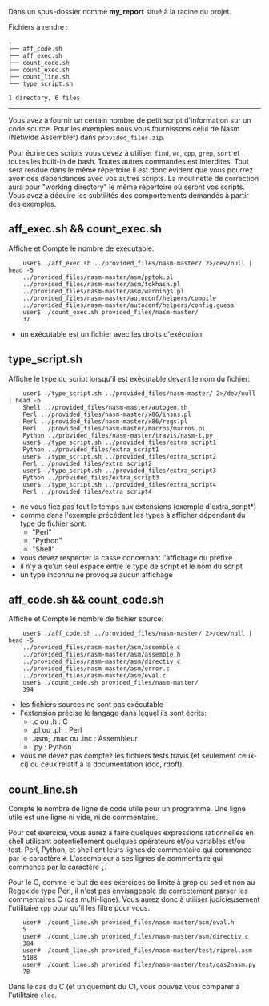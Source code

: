 Dans un sous-dossier nommé **my_report** situé à la racine du projet.

Fichiers à rendre :

```
.
├── aff_code.sh
├── aff_exec.sh
├── count_code.sh
├── count_exec.sh
├── count_line.sh
└── type_script.sh

1 directory, 6 files
```

---
Vous avez à fournir un certain nombre de petit script d'information sur un code source.
Pour les exemples nous vous fournissons celui de Nasm (Netwide Assembler) dans ``provided_files.zip``.

Pour écrire ces scripts vous devez à utiliser ``find``, ``wc``, ``cpp``, ``grep``, ``sort`` et toutes les built-in de bash.
Toutes autres commandes est interdites.
Tout sera rendue dans le même répertoire il est donc évident que vous pourrez avoir des dépendances avec vos autres scripts.
La moulinette de correction aura pour "working directory" le même répertoire où seront vos scripts.
Vous avez à déduire les subtilités des comportements demandés à partir des exemples.

aff_exec.sh && count_exec.sh
----------------------------

Affiche et Compte le nombre de exécutable:
```shell
    user$ ./aff_exec.sh ../provided_files/nasm-master/ 2>/dev/null | head -5
    ../provided_files/nasm-master/asm/pptok.pl
    ../provided_files/nasm-master/asm/tokhash.pl
    ../provided_files/nasm-master/asm/warnings.pl
    ../provided_files/nasm-master/autoconf/helpers/compile
    ../provided_files/nasm-master/autoconf/helpers/config.guess
    user$ ./count_exec.sh provided_files/nasm-master/
    37
```
- un exécutable est un fichier avec les droits d'exécution

type_script.sh
--------------

Affiche le type du script lorsqu'il est exécutable devant le nom du fichier:
```shell
    user$ ./type_script.sh ../provided_files/nasm-master/ 2>/dev/null | head -6
    Shell ../provided_files/nasm-master/autogen.sh
    Perl ../provided_files/nasm-master/x86/insns.pl
    Perl ../provided_files/nasm-master/x86/regs.pl
    Perl ../provided_files/nasm-master/macros/macros.pl
    Python ../provided_files/nasm-master/travis/nasm-t.py
    user$ ./type_script.sh ../provided_files/extra_script1
    Python ../provided_files/extra_script1
    user$ ./type_script.sh ../provided_files/extra_script2
    Perl ../provided_files/extra_script2
    user$ ./type_script.sh ../provided_files/extra_script3
    Python ../provided_files/extra_script3
    user$ ./type_script.sh ../provided_files/extra_script4
    Perl ../provided_files/extra_script4
```
- ne vous fiez pas tout le temps aux extensions (exemple d'extra_script*)
- comme dans l'exemple précédent les types à afficher dépendant du type de fichier sont:
    * "Perl"
    * "Python"
    * "Shell"
- vous devez respecter la casse concernant l'affichage du préfixe
- il n'y a qu'un seul espace entre le type de script et le nom du script
- un type inconnu ne provoque aucun affichage

aff_code.sh && count_code.sh
----------------------------

Affiche et Compte le nombre de fichier source:
```shell
    user$ ./aff_code.sh ../provided_files/nasm-master/ 2>/dev/null | head -5
    ../provided_files/nasm-master/asm/assemble.c
    ../provided_files/nasm-master/asm/assemble.h
    ../provided_files/nasm-master/asm/directiv.c
    ../provided_files/nasm-master/asm/error.c
    ../provided_files/nasm-master/asm/eval.c
    user$ ./count_code.sh provided_files/nasm-master/
    394
```
- les fichiers sources ne sont pas exécutable
- l'extension précise le langage dans lequel ils sont écrits:
    * .c ou .h : C
    * .pl ou .ph : Perl
    * .asm, .mac ou .inc : Assembleur
    * .py : Python
- vous ne devez pas comptez les fichiers tests travis (et seulement ceux-ci) ou ceux relatif à la documentation (doc, rdoff).

count_line.sh
-------------

Compte le nombre de ligne de code utile pour un programme. Une ligne utile est une ligne ni vide, ni de commentaire.

Pour cet exercice, vous aurez à faire quelques expressions rationnelles en shell utilisant potentiellement quelques opérateurs et/ou variables et/ou test.
Perl, Python, et shell ont leurs lignes de commentaire qui commence par le caractère ``#``.
L'assembleur a ses lignes de commentaire qui commence par le caractère ``;``.

Pour le C, comme le but de ces exercices se limite à grep ou sed et non au Regex de type Perl, il n'est pas envisageable de correctement parser les
commentaires C (cas multi-ligne). Vous aurez donc à utiliser judicieusement l'utilitaire ``cpp`` pour qu'il les filtre pour vous.
```shell
    user# ./count_line.sh provided_files/nasm-master/asm/eval.h
    5
    user# ./count_line.sh provided_files/nasm-master/asm/directiv.c
    384
    user# ./count_line.sh provided_files/nasm-master/test/riprel.asm
    5188
    user# ./count_line.sh provided_files/nasm-master/test/gas2nasm.py
    78
```
Dans le cas du C (et uniquement du C), vous pouvez vous comparer à l'utilitaire ``cloc``.

